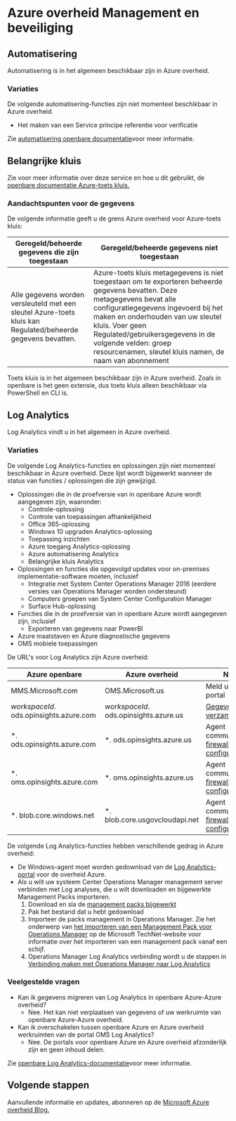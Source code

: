 <properties
    pageTitle="Azure overheid documentatie | Microsoft Azure"
    description="Dit vindt u een vergelijking van functies en informatie over het ontwikkelen van toepassingen voor de overheid van Azure"
    services="Azure-Government"
    cloud="gov" 
    documentationCenter=""
    authors="scooxl"
    manager="zakramer"
    editor=""/>
<tags
    ms.service="multiple"
    ms.devlang="na"
    ms.topic="article"
    ms.tgt_pltfrm="na"
    ms.workload="azure-government"
    ms.date="10/25/2016"
    ms.author="scooxl"/>
#  <a name="azure-government-management-and-security"></a>Azure overheid Management en beveiliging

## <a name="automation"></a>Automatisering

Automatisering is in het algemeen beschikbaar zijn in Azure overheid.

### <a name="variations"></a>Variaties

De volgende automatisering-functies zijn niet momenteel beschikbaar in Azure overheid.

+ Het maken van een Service principe referentie voor verificatie

Zie [automatisering openbare documentatie](../automation/automation-intro.md)voor meer informatie.


##  <a name="key-vault"></a>Belangrijke kluis
Zie voor meer informatie over deze service en hoe u dit gebruikt, de <a href="https://azure.microsoft.com/documentation/services/key-vault">openbare documentatie Azure-toets kluis.</a>
### <a name="data-considerations"></a>Aandachtspunten voor de gegevens
De volgende informatie geeft u de grens Azure overheid voor Azure-toets kluis:

| Geregeld/beheerde gegevens die zijn toegestaan | Geregeld/beheerde gegevens niet toegestaan |
|--------------------------------------------------------------------------------------|-----------------------------------------------------------------------------------------------------------------------------------------------------------------------------------------------------------------------------------------------------------------------------------------------------------------|
| Alle gegevens worden versleuteld met een sleutel Azure-toets kluis kan Regulated/beheerde gegevens bevatten. | Azure-toets kluis metagegevens is niet toegestaan om te exporteren beheerde gegevens bevatten. Deze metagegevens bevat alle configuratiegegevens ingevoerd bij het maken en onderhouden van uw sleutel kluis.  Voer geen Regulated/gebruikersgegevens in de volgende velden: groep resourcenamen, sleutel kluis namen, de naam van abonnement |

Toets kluis is in het algemeen beschikbaar zijn in Azure overheid. Zoals in openbare is het geen extensie, dus toets kluis alleen beschikbaar via PowerShell en CLI is.
## <a name="log-analytics"></a>Log Analytics
Log Analytics vindt u in het algemeen in Azure overheid. 

### <a name="variations"></a>Variaties

De volgende Log Analytics-functies en oplossingen zijn niet momenteel beschikbaar in Azure overheid. Deze lijst wordt bijgewerkt wanneer de status van functies / oplossingen die zijn gewijzigd.

+ Oplossingen die in de proefversie van in openbare Azure wordt aangegeven zijn, waaronder:
  - Controle-oplossing
  - Controle van toepassingen afhankelijkheid
  - Office 365-oplossing
  - Windows 10 upgraden Analytics-oplossing
  - Toepassing inzichten
  - Azure toegang Analytics-oplossing
  - Azure automatisering Analytics
  - Belangrijke kluis Analytics
+ Oplossingen en functies die opgevolgd updates voor on-premises implementatie-software moeten, inclusief
  - Integratie met System Center Operations Manager 2016 (eerdere versies van Operations Manager worden ondersteund)
  - Computers groepen van System Center Configuration Manager
  - Surface Hub-oplossing
+ Functies die in de proefversie van in openbare Azure wordt aangegeven zijn, inclusief
  - Exporteren van gegevens naar PowerBI
+ Azure maatstaven en Azure diagnostische gegevens
+ OMS mobiele toepassingen

De URL's voor Log Analytics zijn Azure overheid:

| Azure openbare | Azure overheid | Notities |
|--------------|------------------|-------|
| MMS.Microsoft.com | OMS.Microsoft.us | Meld u Analytics-portal |
| *workspaceId*. ods.opinsights.azure.com | *workspaceId*. ods.opinsights.azure.us | [Gegevens verzamelen API](../log-analytics/log-analytics-data-collector-api.md) 
| \*. ods.opinsights.azure.com | \*. ods.opinsights.azure.us | Agent communicatie - [firewallinstellingen configureren](../log-analytics/log-analytics-proxy-firewall.md) |
| \*. oms.opinsights.azure.com | \*. oms.opinsights.azure.us | Agent communicatie - [firewallinstellingen configureren](../log-analytics/log-analytics-proxy-firewall.md) |
| \*. blob.core.windows.net | \*. blob.core.usgovcloudapi.net | Agent communicatie - [firewallinstellingen configureren](../log-analytics/log-analytics-proxy-firewall.md) |


De volgende Log Analytics-functies hebben verschillende gedrag in Azure overheid:

+ De Windows-agent moet worden gedownload van de [Log Analytics-portal](https://oms.microsoft.us) voor de overheid Azure.
+ Als u wilt uw systeem Center Operations Manager management server verbinden met Log analyses, die u wilt downloaden en bijgewerkte Management Packs importeren.
  1. Download en sla de [management packs bijgewerkt](http://go.microsoft.com/fwlink/?LinkId=828749)
  2. Pak het bestand dat u hebt gedownload
  3. Importeer de packs management in Operations Manager. Zie het onderwerp van [het importeren van een Management Pack voor Operations Manager](http://technet.microsoft.com/library/hh212691.aspx) op de Microsoft TechNet-website voor informatie over het importeren van een management pack vanaf een schijf.
  4. Operations Manager Log Analytics verbinding wordt u de stappen in [Verbinding maken met Operations Manager naar Log Analytics](../log-analytics/log-analytics-om-agents.md) 



### <a name="frequently-asked-questions"></a>Veelgestelde vragen

+ Kan ik gegevens migreren van Log Analytics in openbare Azure-Azure overheid?
  - Nee. Het kan niet verplaatsen van gegevens of uw werkruimte van openbare Azure-Azure overheid.
+ Kan ik overschakelen tussen openbare Azure en Azure overheid werkruimten van de portal OMS Log Analytics?
  - Nee. De portals voor openbare Azure en Azure overheid afzonderlijk zijn en geen inhoud delen. 

Zie [openbare Log Analytics-documentatie](../log-analytics/log-analytics-overview.md)voor meer informatie.

## <a name="next-steps"></a>Volgende stappen

Aanvullende informatie en updates, abonneren op de <a href="https://blogs.msdn.microsoft.com/azuregov/">Microsoft Azure overheid Blog.</a>
 
